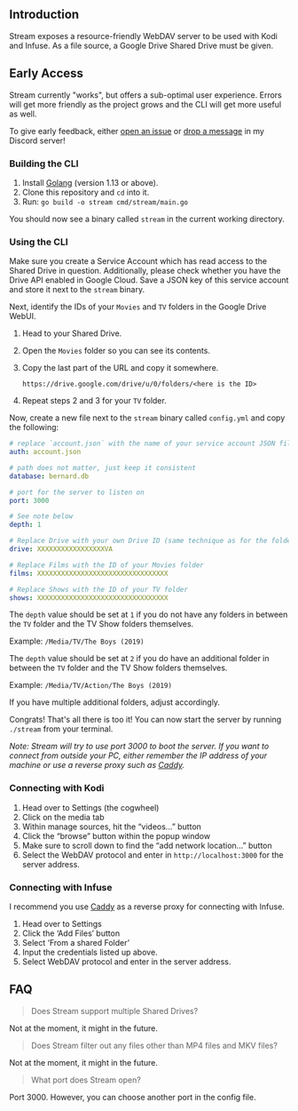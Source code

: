 ## Introduction

Stream exposes a resource-friendly WebDAV server to be used with Kodi and Infuse.
As a file source, a Google Drive Shared Drive must be given.

## Early Access

Stream currently "works", but offers a sub-optimal user experience.
Errors will get more friendly as the project grows and the CLI will get more useful as well.

To give early feedback, either [open an issue](https://github.com/m-rots/stream/issues/new) or [drop a message](https://discord.gg/tYqEWQ7) in my Discord server!

### Building the CLI

1. Install [Golang](https://golang.org/dl/) (version 1.13 or above).
2. Clone this repository and `cd` into it.
3. Run: `go build -o stream cmd/stream/main.go`

You should now see a binary called `stream` in the current working directory.

### Using the CLI

Make sure you create a Service Account which has read access to the Shared Drive in question.
Additionally, please check whether you have the Drive API enabled in Google Cloud.
Save a JSON key of this service account and store it next to the `stream` binary.

Next, identify the IDs of your `Movies` and `TV` folders in the Google Drive WebUI.

1. Head to your Shared Drive.

2. Open the `Movies` folder so you can see its contents.

3. Copy the last part of the URL and copy it somewhere.

    ```
    https://drive.google.com/drive/u/0/folders/<here is the ID>
    ```

4. Repeat steps 2 and 3 for your `TV` folder.

Now, create a new file next to the `stream` binary called `config.yml` and copy the following:

```yaml
# replace `account.json` with the name of your service account JSON file.
auth: account.json

# path does not matter, just keep it consistent
database: bernard.db

# port for the server to listen on
port: 3000

# See note below
depth: 1

# Replace Drive with your own Drive ID (same technique as for the folders)
drive: XXXXXXXXXXXXXXXXXVA

# Replace Films with the ID of your Movies folder
films: XXXXXXXXXXXXXXXXXXXXXXXXXXXXXXXXX

# Replace Shows with the ID of your TV folder
shows: XXXXXXXXXXXXXXXXXXXXXXXXXXXXXXXXX
```

The `depth` value should be set at `1` if you do not have any folders in between the `TV` folder and the TV Show folders themselves.

Example: `/Media/TV/The Boys (2019)`

The `depth` value should be set at `2` if you do have an additional folder in between the `TV` folder and the TV Show folders themselves.

Example: `/Media/TV/Action/The Boys (2019)`

If you have multiple additional folders, adjust accordingly.

Congrats! That's all there is too it!
You can now start the server by running `./stream` from your terminal.

*Note: Stream will try to use port 3000 to boot the server. If you want to connect from outside your PC, either remember the IP address of your machine or use a reverse proxy such as [Caddy](https://caddyserver.com/v2).*

### Connecting with Kodi

1. Head over to Settings (the cogwheel)
2. Click on the media tab
3. Within manage sources, hit the “videos…” button
4. Click the “browse” button within the popup window
5. Make sure to scroll down to find the “add network location…” button
6. Select the WebDAV protocol and enter in `http://localhost:3000` for the server address.

### Connecting with Infuse

I recommend you use [Caddy](https://caddyserver.com/v2) as a reverse proxy for connecting with Infuse.

1. Head over to Settings
2. Click the ‘Add Files’ button
3. Select ‘From a shared Folder’
4. Input the credentials listed up above.
5. Select WebDAV protocol and enter in the server address.

## FAQ

> Does Stream support multiple Shared Drives?

Not at the moment, it might in the future.

> Does Stream filter out any files other than MP4 files and MKV files?

Not at the moment, it might in the future.

> What port does Stream open?

Port 3000. However, you can choose another port in the config file.
